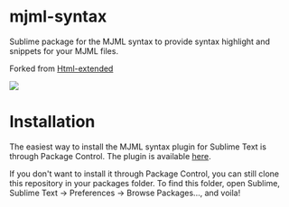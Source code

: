 # mjml-syntax

Sublime package for the MJML syntax to provide syntax highlight and snippets for your MJML files.

Forked from [Html-extended](https://github.com/orizens/html-extended)

![](http://g.recordit.co/jXDO0dc1dG.gif)

# Installation

The easiest way to install the MJML syntax plugin for Sublime Text is through Package Control. The plugin is available [here](https://packagecontrol.io/packages/MJML-syntax).

If you don't want to install it through Package Control, you can still clone this repository in your packages folder. To find this folder, open Sublime, Sublime Text -> Preferences -> Browse Packages..., and voila!
